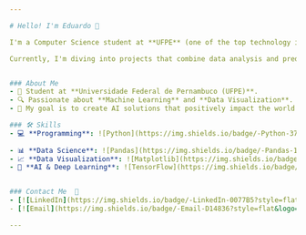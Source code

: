 ```yaml
---

# Hello! I'm Eduardo 👋  

I'm a Computer Science student at **UFPE** (one of the top technology institutions in Brazil!) and an **Artificial Intelligence** enthusiast. I love exploring how data can tell stories and solve real-world problems, especially through **Machine Learning** and **Data Visualization**.  

Currently, I'm diving into projects that combine data analysis and predictive models.  


### About Me  
- 🌱 Student at **Universidade Federal de Pernambuco (UFPE)**.  
- 🔍 Passionate about **Machine Learning** and **Data Visualization**.  
- 🎯 My goal is to create AI solutions that positively impact the world.  

### 🛠️ Skills  
- 💻 **Programming**: ![Python](https://img.shields.io/badge/-Python-3776AB?style=flat&logo=python&logoColor=white&logoWidth=20) ![C++](https://img.shields.io/badge/-C++-00599C?style=flat&logo=c%2B%2B&logoColor=white&logoWidth=20) ![SQL](https://img.shields.io/badge/-SQL-4479A1?style=flat&logo=postgresql&logoColor=white&logoWidth=20)
 
- 📊 **Data Science**: ![Pandas](https://img.shields.io/badge/-Pandas-150458?style=flat&logo=pandas&logoColor=white&logoWidth=20) ![NumPy](https://img.shields.io/badge/-NumPy-013243?style=flat&logo=numpy&logoColor=white&logoWidth=20) ![Scikit-Learn](https://img.shields.io/badge/-Scikit--Learn-F7931E?style=flat&logo=scikit-learn&logoColor=white&logoWidth=20)  
- 📈 **Data Visualization**: ![Matplotlib](https://img.shields.io/badge/-Matplotlib-11557c?style=flat&logo=python&logoColor=white&logoWidth=20) ![Seaborn](https://img.shields.io/badge/-Seaborn-3776AB?style=flat&logo=python&logoColor=white&logoWidth=20)  
- 🤖 **AI & Deep Learning**: ![TensorFlow](https://img.shields.io/badge/-TensorFlow-FF6F00?style=flat&logo=tensorflow&logoColor=white&logoWidth=20) ![PyTorch](https://img.shields.io/badge/-PyTorch-EE4C2C?style=flat&logo=pytorch&logoColor=white&logoWidth=20)


### Contact Me  💼
- [![LinkedIn](https://img.shields.io/badge/-LinkedIn-0077B5?style=flat&logo=linkedin&logoColor=white&logoWidth=20)](https://www.linkedin.com/in/eduardo-henrique-a71782338/)  
- [![Email](https://img.shields.io/badge/-Email-D14836?style=flat&logo=gmail&logoColor=white&logoWidth=20)](mailto:eduardosantana.tech@gmail.com)  

---
```

